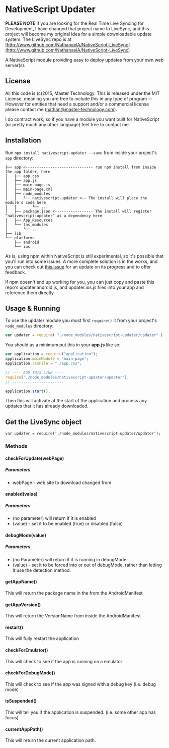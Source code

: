 # NativeScript Updater

**PLEASE NOTE** if you are looking for the Real Time Live Syncing for Development, I have changed that project name to LiveSync, and this project will become my original idea for a simple downloadable update system.
The LiveSync repo is at [http://www.github.com/NathanaelA/NativeScript-LiveSync](http://www.github.com/NathanaelA/NativeScript-LiveSync)

 A NativeScript module providing easy to deploy updates from your own web server(s).    


## License

All this code is (c)2015, Master Technology.   This is released under the MIT License, meaning you are free to include this in any type of program -- However for entities that need a support and/or a commercial license please contact me (nathan@master-technology.com).

I do contract work; so if you have a module you want built for NativeScript (or pretty much any other language) feel free to contact me.




## Installation

Run `npm install nativescript-updater --save` from inside your project's `app` directory:


```
├── app <------------------------------ run npm install from inside the app folder, here
│   ├── app.css
│   ├── app.js
│   ├── main-page.js
│   ├── main-page.xml
│   ├── node_modules
│   │   └── nativescript-updater <-- The install will place the module's code here
│   │       └── ...
│   ├── package.json <----------------- The install will register “nativescript-updater” as a dependency here
│   ├── App_Resources  
│   └── tns_modules
│       └── ...
├── lib
└── platforms
    ├── android
    └── ios
```

As is, using npm within NativeScript is still experimental, so it's possible that you'll run into some issues. A more complete solution is in the works, and you can check out [this issue](https://github.com/NativeScript/nativescript-cli/issues/362) for an update on its progress and to offer feedback.

If npm doesn't end up working for you, you can just copy and paste this repo's updater.android.js, and updater.ios.js files into your app and reference them directly.


## Usage & Running

To use the updater module you must first `require()` it from your project's `node_modules` directory:

```js
var updater = require( "./node_modules/nativescript-updater/updater" );
```

You should as a minimum put this in your **app.js** like so:
```js
var application = require("application");
application.mainModule = "main-page";
application.cssFile = "./app.css"; 

// ---- ADD THIS LINE ----
require('./node_modules/nativescript-updater/updater');
// -----------------------

application.start();
```

Then this will activate at the start of the application and process any updates that it has already downloaded.  


## Get the LiveSync object
```var updater = require('./node_modules/nativescript-updater/updater');```

### Methods

#### checkForUpdate(webPage)
##### Parameters
* webPage - web site to download changed from

#### enabled(value) 
##### Parameters
* (no parameter) will return if it is enabled
* (value) - set it to be enabled (true) or disabled (false)

#### debugMode(value)
##### Parameters 
* (no Parameter) will return if it is running in debugMode 
* (value) - set it to be forced into or out of debugMode, rather than letting it use the detection method.

#### getAppName()
This will return the package name in the from the AndroidManifest

#### getAppVersion()
This will return the VersionName from inside the AndroidManifest

#### restart()
This will fully restart the application 

#### checkForEmulator()
This will check to see if the app is running on a emulator

#### checkForDebugMode()
This will check to see if the app was signed with a debug key (i.e. debug mode)

#### isSuspended()
This will tell you if the application is suspended.  (i.e. some other app has focus)

#### currentAppPath()
This will return the current application path.
